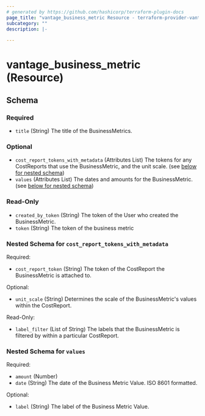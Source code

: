 ```yaml
---
# generated by https://github.com/hashicorp/terraform-plugin-docs
page_title: "vantage_business_metric Resource - terraform-provider-vantage"
subcategory: ""
description: |-
  
---
```


# vantage_business_metric (Resource)





<!-- schema generated by tfplugindocs -->
## Schema

### Required

- `title` (String) The title of the BusinessMetrics.

### Optional

- `cost_report_tokens_with_metadata` (Attributes List) The tokens for any CostReports that use the BusinessMetric, and the unit scale. (see [below for nested schema](#nestedatt--cost_report_tokens_with_metadata))
- `values` (Attributes List) The dates and amounts for the BusinessMetric. (see [below for nested schema](#nestedatt--values))

### Read-Only

- `created_by_token` (String) The token of the User who created the BusinessMetric.
- `token` (String) The token of the business metric

<a id="nestedatt--cost_report_tokens_with_metadata"></a>
### Nested Schema for `cost_report_tokens_with_metadata`

Required:

- `cost_report_token` (String) The token of the CostReport the BusinessMetric is attached to.

Optional:

- `unit_scale` (String) Determines the scale of the BusinessMetric's values within the CostReport.

Read-Only:

- `label_filter` (List of String) The labels that the BusinessMetric is filtered by within a particular CostReport.


<a id="nestedatt--values"></a>
### Nested Schema for `values`

Required:

- `amount` (Number)
- `date` (String) The date of the Business Metric Value. ISO 8601 formatted.

Optional:

- `label` (String) The label of the Business Metric Value.


